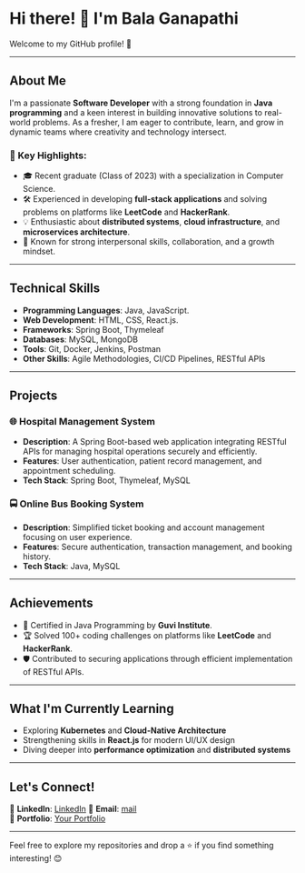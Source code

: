 # Hi there! 👋 I'm Bala Ganapathi  

Welcome to my GitHub profile! 🚀  

---

## About Me  

I'm a passionate **Software Developer** with a strong foundation in **Java programming** and a keen interest in building innovative solutions to real-world problems. As a fresher, I am eager to contribute, learn, and grow in dynamic teams where creativity and technology intersect.

### 🌟 Key Highlights:
- 🎓 Recent graduate (Class of 2023) with a specialization in Computer Science.  
- 🛠 Experienced in developing **full-stack applications** and solving problems on platforms like **LeetCode** and **HackerRank**.  
- 💡 Enthusiastic about **distributed systems**, **cloud infrastructure**, and **microservices architecture**.  
- 🤝 Known for strong interpersonal skills, collaboration, and a growth mindset.  

---

## Technical Skills  

- **Programming Languages**: Java, JavaScript.
- **Web Development**: HTML, CSS, React.js.
- **Frameworks**: Spring Boot, Thymeleaf  
- **Databases**: MySQL, MongoDB  
- **Tools**: Git, Docker, Jenkins, Postman  
- **Other Skills**: Agile Methodologies, CI/CD Pipelines, RESTful APIs  

---

## Projects  

### 🌐 **Hospital Management System**
- **Description**: A Spring Boot-based web application integrating RESTful APIs for managing hospital operations securely and efficiently.  
- **Features**: User authentication, patient record management, and appointment scheduling.  
- **Tech Stack**: Spring Boot, Thymeleaf, MySQL  

### 🚍 **Online Bus Booking System**
- **Description**: Simplified ticket booking and account management focusing on user experience.  
- **Features**: Secure authentication, transaction management, and booking history.  
- **Tech Stack**: Java, MySQL  

---

## Achievements  

- 📜 Certified in Java Programming by **Guvi Institute**.  
- 🏆 Solved 100+ coding challenges on platforms like **LeetCode** and **HackerRank**.  
- 🛡 Contributed to securing applications through efficient implementation of RESTful APIs.  

---

## What I'm Currently Learning  

- Exploring **Kubernetes** and **Cloud-Native Architecture**  
- Strengthening skills in **React.js** for modern UI/UX design  
- Diving deeper into **performance optimization** and **distributed systems**  

---

## Let's Connect!  

💼 **LinkedIn**: [LinkedIn](https://www.linkedin.com/in/balaganapathitech-/)
📧 **Email**:     [mail](balaganapathi33@gmail.com)  
📂 **Portfolio**: [Your Portfolio](https://yourportfolio.com)  

---

Feel free to explore my repositories and drop a ⭐ if you find something interesting! 😊  
